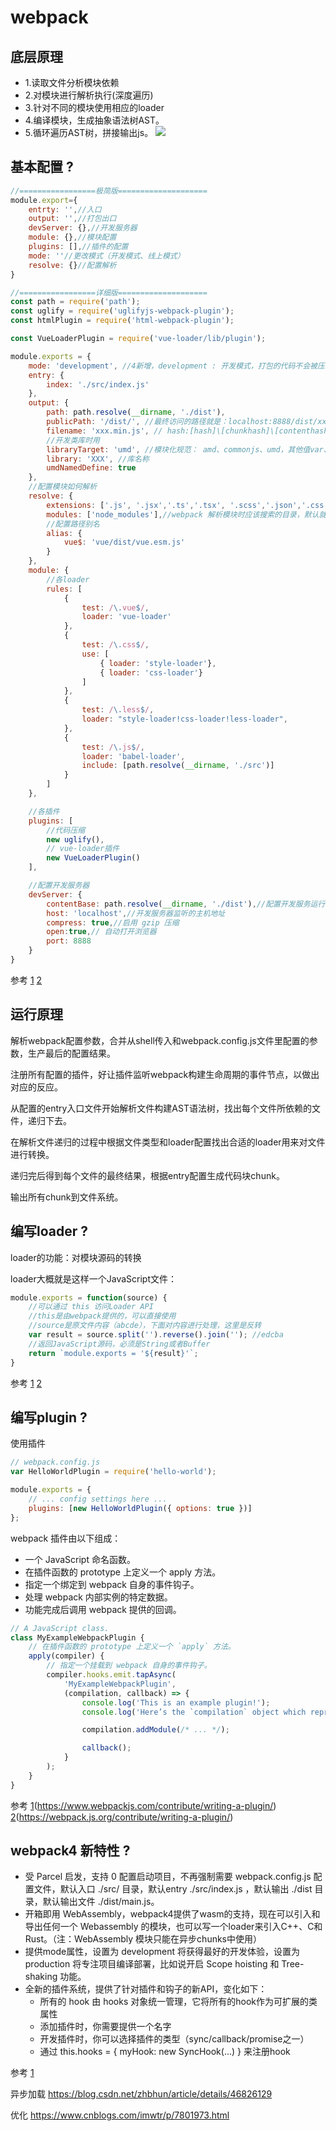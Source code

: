 # webpack

## 底层原理
- 1.读取文件分析模块依赖
- 2.对模块进行解析执行(深度遍历)
- 3.针对不同的模块使用相应的loader
- 4.编译模块，生成抽象语法树AST。
- 5.循环遍历AST树，拼接输出js。
![](https://img.alicdn.com/tps/TB1GVGFNXXXXXaTapXXXXXXXXXX-4436-4244.jpg)

## 基本配置 ?

```js
//=================极简版====================
module.export={
    entrty: '',//入口
    output: '',//打包出口
    devServer: {},//开发服务器
    module: {},//模块配置
    plugins: [],//插件的配置
    mode: ''//更改模式（开发模式、线上模式）
    resolve: {}//配置解析
}
```

```js
//=================详细版====================
const path = require('path');
const uglify = require('uglifyjs-webpack-plugin');
const htmlPlugin = require('html-webpack-plugin');

const VueLoaderPlugin = require('vue-loader/lib/plugin');

module.exports = {
    mode: 'development', //4新增，development : 开发模式，打包的代码不会被压缩，开启代码调试；production : 生产模式，则正好反之。
    entry: {
        index: './src/index.js'
    },
    output: {
        path: path.resolve(__dirname, './dist'),
        publicPath: '/dist/', //最终访问的路径就是：localhost:8888/dist/xxx.min.js
        filename: 'xxx.min.js', // hash:[hash]\[chunkhash]\[contenthash]
        //开发类库时用
        libraryTarget: 'umd', //模块化规范： amd、commonjs、umd，其他值var、this等参考[2]
        library: 'XXX', //库名称
        umdNamedDefine: true
    },
    //配置模块如何解析
    resolve: {
        extensions: ['.js', '.jsx','.ts','.tsx', '.scss','.json','.css'],//自动解析确定的扩展,省去你引入组件时写后缀的麻烦
        modules: ['node_modules'],//webpack 解析模块时应该搜索的目录，默认就是node_modules
        //配置路径别名
        alias: {
            vue$: 'vue/dist/vue.esm.js'
        }
    },
    module: {
        //各loader
        rules: [
            {
                test: /\.vue$/,
                loader: 'vue-loader'
            },
            {
                test: /\.css$/,
                use: [
                    { loader: 'style-loader'},
                    { loader: 'css-loader'}
                ]
            },
            {
                test: /\.less$/,
                loader: "style-loader!css-loader!less-loader",
            },
            {
                test: /\.js$/,
                loader: 'babel-loader',
                include: [path.resolve(__dirname, './src')]
            }
        ]
    },

    //各插件
    plugins: [
        //代码压缩
        new uglify(),
        // vue-loader插件
        new VueLoaderPlugin()
    ],

    //配置开发服务器
    devServer: {
        contentBase: path.resolve(__dirname, './dist'),//配置开发服务运行时的文件根目录 （把出口js打包到dist文件夹下，运行目录就是dist）
        host: 'localhost',//开发服务器监听的主机地址 
        compress: true,//启用 gzip 压缩
        open:true,// 自动打开浏览器
        port: 8888
    }
}
```

参考
[1](https://www.jianshu.com/p/ce345815cccc)
[2](https://www.jianshu.com/p/d22f678af5b7)
 
## 运行原理

解析webpack配置参数，合并从shell传入和webpack.config.js文件里配置的参数，生产最后的配置结果。

注册所有配置的插件，好让插件监听webpack构建生命周期的事件节点，以做出对应的反应。

从配置的entry入口文件开始解析文件构建AST语法树，找出每个文件所依赖的文件，递归下去。

在解析文件递归的过程中根据文件类型和loader配置找出合适的loader用来对文件进行转换。

递归完后得到每个文件的最终结果，根据entry配置生成代码块chunk。

输出所有chunk到文件系统。

## 编写loader ?

loader的功能：对模块源码的转换

loader大概就是这样一个JavaScript文件：

```js
module.exports = function(source) {
    //可以通过 this 访问Loader API
    //this是由webpack提供的，可以直接使用
    //source是原文件内容（abcde），下面对内容进行处理，这里是反转
    var result = source.split('').reverse().join(''); //edcba
    //返回JavaScript源码，必须是String或者Buffer
    return `module.exports = '${result}'`;
}
```

参考
[1](https://www.jianshu.com/p/7fa359ffcf8d)
[2](https://www.jianshu.com/p/60a8bd26796c)


## 编写plugin ?
使用插件
```js
// webpack.config.js
var HelloWorldPlugin = require('hello-world');

module.exports = {
    // ... config settings here ...
    plugins: [new HelloWorldPlugin({ options: true })]
};
```
webpack 插件由以下组成：
- 一个 JavaScript 命名函数。
- 在插件函数的 prototype 上定义一个 apply 方法。
- 指定一个绑定到 webpack 自身的事件钩子。
- 处理 webpack 内部实例的特定数据。
- 功能完成后调用 webpack 提供的回调。

```js
// A JavaScript class.
class MyExampleWebpackPlugin {
    // 在插件函数的 prototype 上定义一个 `apply` 方法。
    apply(compiler) {
        // 指定一个挂载到 webpack 自身的事件钩子。
        compiler.hooks.emit.tapAsync(
            'MyExampleWebpackPlugin',
            (compilation, callback) => {
                console.log('This is an example plugin!');
                console.log('Here’s the `compilation` object which represents a single build of assets:', compilation);

                compilation.addModule(/* ... */);

                callback();
            }
        );
    }
}
```

参考
[1](中文)(https://www.webpackjs.com/contribute/writing-a-plugin/)
[2](英文es6)(https://webpack.js.org/contribute/writing-a-plugin/)


## webpack4 新特性 ?
- 受 Parcel 启发，支持 0 配置启动项目，不再强制需要 webpack.config.js 配置文件，默认入口 ./src/ 目录，默认entry ./src/index.js ，默认输出 ./dist 目录，默认输出文件 ./dist/main.js。
- 开箱即用 WebAssembly，webpack4提供了wasm的支持，现在可以引入和导出任何一个 Webassembly 的模块，也可以写一个loader来引入C++、C和Rust。（注：WebAssembly 模块只能在异步chunks中使用）
- 提供mode属性，设置为 development 将获得最好的开发体验，设置为 production 将专注项目编译部署，比如说开启 Scope hoisting 和 Tree-shaking 功能。
- 全新的插件系统，提供了针对插件和钩子的新API，变化如下：
    - 所有的 hook 由 hooks 对象统一管理，它将所有的hook作为可扩展的类属性
    - 添加插件时，你需要提供一个名字
    - 开发插件时，你可以选择插件的类型（sync/callback/promise之一）
    - 通过 this.hooks = { myHook: new SyncHook(…) } 来注册hook

参考
[1](http://louiszhai.github.io/2019/01/04/webpack4/)


异步加载
https://blog.csdn.net/zhbhun/article/details/46826129

优化
https://www.cnblogs.com/imwtr/p/7801973.html



